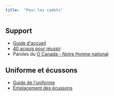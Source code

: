 ```yaml
---
title:  "Pour les cadets"  
---
```


## Support

- [Guide d'accueil](https://www.cc2920.ca/docs/Guide_accueil5.pdf)
- [40 acquis pour réussir](https://www.cc2920.ca/docs/40Acquis_pour_le_successs.pdf)
- Paroles du [O Canada - Notre Hymne national](https://www.cc2920.ca/docs/paroles-hymne-national-O-Canada.pdf)

## Uniforme et écussons

- [Guide de l'uniforme](https://www.cc2920.ca/docs/guide-uniforme.v3.pdf)
- [Emplacement des écussons](https://www.cc2920.ca/docs/emplacement-des-ecussons.pdf)

